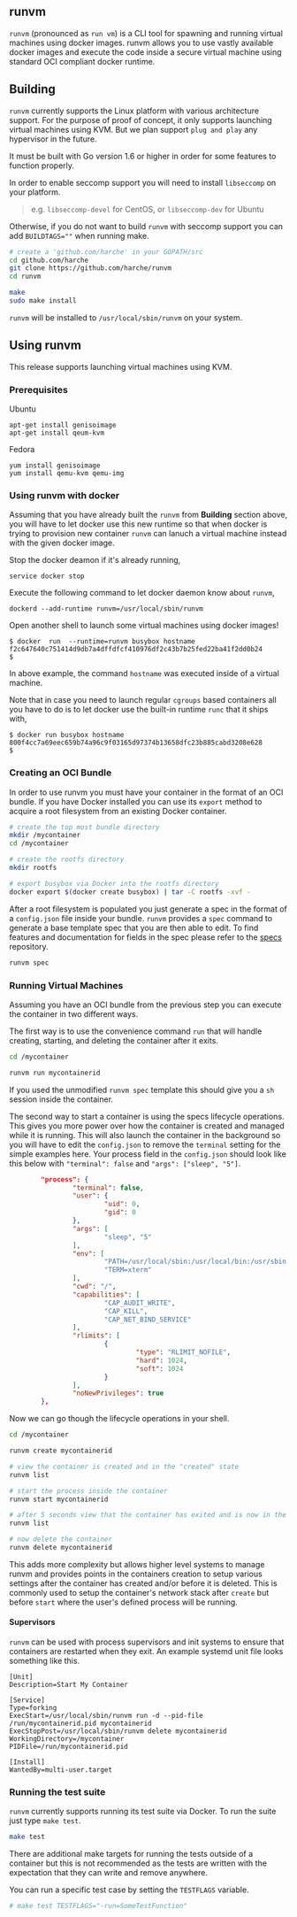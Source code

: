 ## runvm

`runvm` (pronounced as `run vm`) is a CLI tool for spawning and running virtual machines using docker images. runvm 
allows you to use vastly available docker images and execute the code inside a secure virtual machine using 
standard OCI compliant docker runtime. 

## Building

`runvm` currently supports the Linux platform with various architecture support. For the purpose 
of proof of concept, it only supports launching virtual machines using KVM. But we plan support `plug and play` any hypervisor in the future.

It must be built with Go version 1.6 or higher in order for some features to function properly.

In order to enable seccomp support you will need to install `libseccomp` on your platform.
> e.g. `libseccomp-devel` for CentOS, or `libseccomp-dev` for Ubuntu

Otherwise, if you do not want to build `runvm` with seccomp support you can add `BUILDTAGS=""` when running make.

```bash
# create a 'github.com/harche' in your GOPATH/src
cd github.com/harche
git clone https://github.com/harche/runvm
cd runvm

make
sudo make install
```

`runvm` will be installed to `/usr/local/sbin/runvm` on your system.



## Using runvm

This release supports launching virtual machines using KVM.

### Prerequisites

Ubuntu
```
apt-get install genisoimage
apt-get install qeum-kvm
```

Fedora
```
yum install genisoimage
yum install qemu-kvm qemu-img
```

### Using runvm with docker

Assuming that you have already built the `runvm` from **Building** section above, you will have to let docker 
use this new runtime so that when docker is trying to provision new container `runvm` can lanuch a virtual 
machine instead with the given docker image.

Stop the docker deamon if it's already running,
```
service docker stop
```

Execute the following command to let docker daemon know about `runvm`,
```
dockerd --add-runtime runvm=/usr/local/sbin/runvm
```

Open another shell to launch some virtual machines using docker images!

```
$ docker  run  --runtime=runvm busybox hostname
f2c647640c751414d9db7a4dffdfcf410976df2c43b7b25fed22ba41f2dd0b24
$ 
```
In above example, the command `hostname` was executed inside of a virtual machine. 

Note that in case you need to launch regular `cgroups` based containers all you have 
to do is to let docker use the built-in runtime `runc` that it ships with,

```
$ docker run busybox hostname
800f4cc7a69eec659b74a96c9f03165d97374b13658dfc23b885cabd3208e628
$ 
```



### Creating an OCI Bundle

In order to use runvm you must have your container in the format of an OCI bundle.
If you have Docker installed you can use its `export` method to acquire a root filesystem from an existing Docker container.

```bash
# create the top most bundle directory
mkdir /mycontainer
cd /mycontainer

# create the rootfs directory
mkdir rootfs

# export busybox via Docker into the rootfs directory
docker export $(docker create busybox) | tar -C rootfs -xvf -
```

After a root filesystem is populated you just generate a spec in the format of a `config.json` file inside your bundle.
`runvm` provides a `spec` command to generate a base template spec that you are then able to edit.
To find features and documentation for fields in the spec please refer to the [specs](https://github.com/opencontainers/runtime-spec) repository.

```bash
runvm spec
```

### Running Virtual Machines

Assuming you have an OCI bundle from the previous step you can execute the container in two different ways.

The first way is to use the convenience command `run` that will handle creating, starting, and deleting the container after it exits.

```bash
cd /mycontainer

runvm run mycontainerid
```

If you used the unmodified `runvm spec` template this should give you a `sh` session inside the container.

The second way to start a container is using the specs lifecycle operations.
This gives you more power over how the container is created and managed while it is running.
This will also launch the container in the background so you will have to edit the `config.json` to remove the `terminal` setting for the simple examples here.
Your process field in the `config.json` should look like this below with `"terminal": false` and `"args": ["sleep", "5"]`.


```json
        "process": {
                "terminal": false,
                "user": {
                        "uid": 0,
                        "gid": 0
                },
                "args": [
                        "sleep", "5"
                ],
                "env": [
                        "PATH=/usr/local/sbin:/usr/local/bin:/usr/sbin:/usr/bin:/sbin:/bin",
                        "TERM=xterm"
                ],
                "cwd": "/",
                "capabilities": [
                        "CAP_AUDIT_WRITE",
                        "CAP_KILL",
                        "CAP_NET_BIND_SERVICE"
                ],
                "rlimits": [
                        {
                                "type": "RLIMIT_NOFILE",
                                "hard": 1024,
                                "soft": 1024
                        }
                ],
                "noNewPrivileges": true
        },
```

Now we can go though the lifecycle operations in your shell.


```bash
cd /mycontainer

runvm create mycontainerid

# view the container is created and in the "created" state
runvm list

# start the process inside the container
runvm start mycontainerid

# after 5 seconds view that the container has exited and is now in the stopped state
runvm list

# now delete the container
runvm delete mycontainerid
```

This adds more complexity but allows higher level systems to manage runvm and provides points in the containers creation to setup various settings after the container has created and/or before it is deleted.
This is commonly used to setup the container's network stack after `create` but before `start` where the user's defined process will be running.

#### Supervisors

`runvm` can be used with process supervisors and init systems to ensure that containers are restarted when they exit.
An example systemd unit file looks something like this.

```systemd
[Unit]
Description=Start My Container

[Service]
Type=forking
ExecStart=/usr/local/sbin/runvm run -d --pid-file /run/mycontainerid.pid mycontainerid
ExecStopPost=/usr/local/sbin/runvm delete mycontainerid
WorkingDirectory=/mycontainer
PIDFile=/run/mycontainerid.pid

[Install]
WantedBy=multi-user.target
```
### Running the test suite

`runvm` currently supports running its test suite via Docker.
To run the suite just type `make test`.

```bash
make test
```

There are additional make targets for running the tests outside of a container but this is not recommended as the tests are written with the expectation that they can write and remove anywhere.

You can run a specific test case by setting the `TESTFLAGS` variable.

```bash
# make test TESTFLAGS="-run=SomeTestFunction"
```
